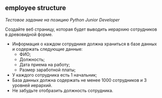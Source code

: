 employee structure
----------------------
*Тестовое задание на позицию Python Junior Developer*

Создайте веб страницу, которая будет выводить иерархию сотрудников в древовидной форме.
- Информация о каждом сотруднике должна храниться в базе данных и содержать следующие данные:
  - ФИО;
  - Должность;
  - Дата приема на работу;
  - Размер заработной платы;
- У каждого сотрудника есть 1 начальник;
- База данных должна содержать не менее 1000 сотрудников и 3 уровней иерархий.
- Не забудьте отобразить должность сотрудника.